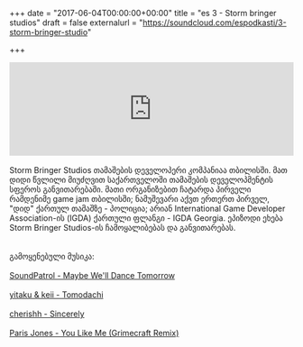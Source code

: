 +++
date = "2017-06-04T00:00:00+00:00"
title = "es 3 - Storm bringer studios"
draft = false
externalurl = "https://soundcloud.com/espodkasti/3-storm-bringer-studio"

+++

<div>
    <iframe width="100%" height="166" scrolling="no" frameborder="no" src="https://w.soundcloud.com/player/?url=https%3A//api.soundcloud.com/tracks/326021683&amp;color=ff5500&amp;auto_play=false&amp;hide_related=false&amp;show_comments=true&amp;show_user=true&amp;show_reposts=false"></iframe>
    <br/>
    <br/>
    Storm Bringer Studios თამაშების დეველოპერი კომპანიაა თბილისში. მათ დიდი წვლილი მიუძღვით საქართველოში თამაშების დეველოპმენტის სფეროს განვითარებაში. მათი ორგანიზებით ჩატარდა პირველი რამდენიმე game jam თბილისში; ნამუშევარი აქვთ ერთერთ პირველ, "დიდ" ქართულ თამაშზე - პოლიცია; არიან International Game Developer Association-ის (IGDA) ქართული ფლანგი - IGDA Georgia. ეპიზოდი ეხება Storm Bringer Studios-ის ჩამოყალიბებას და განვითარებას.
    <br/>
    <br/>
        <!--more-->
    <br/>
    გამოყენებული მუსიკა:<br/>
    <br/>
    <a href="https://soundcloud.com/papercranecollective/soundpatrol-maybe-well-dance">SoundPatrol - Maybe We'll Dance Tomorrow</a><br/>
    <br/>
    <a href="https://soundcloud.com/papercranecollective/yitaku-keii-tomodachi">yitaku & keii - Tomodachi</a><br/>
    <br/>
    <a href="https://soundcloud.com/papercranecollective/herishh-sincerely">cherishh - Sincerely</a><br/>
    <br/>
    <a href="https://soundcloud.com/papercranecollective/paris-jones-you-like-me">Paris Jones - You Like Me (Grimecraft Remix)</a><br/>
    <br/>
</div>